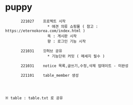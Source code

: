 # puppy
           221027    프로젝트 시작
                       * 애견 의류 쇼핑몰 ( 참고 : https://eternokorea.com/index.html )
                       옥 : 게시판 시작
                       향 : 로그인 기능 시작 

           221031    깃허브 공유
                       * 기능단위 커밋 ( 메세지 필수 )
           
           221031    notice 목록,글쓰기,수정,삭제 업데이트 - 미완성
           
           221101    table_member 생성
            
            
            
                                                                                ※ table : table.txt 로 공유
            
            
            
            
            
            
            
